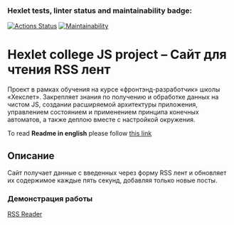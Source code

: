 ### Hexlet tests, linter status and maintainability badge:
[![Actions Status](https://github.com/Vyachowski/frontend-project-11/actions/workflows/hexlet-check.yml/badge.svg)](https://github.com/Vyachowski/frontend-project-11/actions)
[![Maintainability](https://api.codeclimate.com/v1/badges/101049658b3cad649fb9/maintainability)](https://codeclimate.com/github/Vyachowski/frontend-project-11/maintainability)

# Hexlet college JS project  – Сайт для чтения RSS лент

Проект в рамках обучения на курсе «фронтэнд-разработчик» школы «Хекслет». Закрепляет знания по получению и обработке данных на чистом JS, создании расширяемой архитектуры приложения, управлением состоянием и применением принципа конечных автоматов, а также деплою вместе с настройкой окружения.

To read **Readme in english**  please follow [this link](https://github.com/Vyachowski/frontend-project-11/blob/main/README.md)

## Описание

Сайт получает данные с введенных через форму RSS лент и обновляет их содержимое каждые пять секунд, добавляя только новые посты.

### Демонстрация работы

[RSS Reader](https://rss-reader-vyachowski.vercel.app/)
